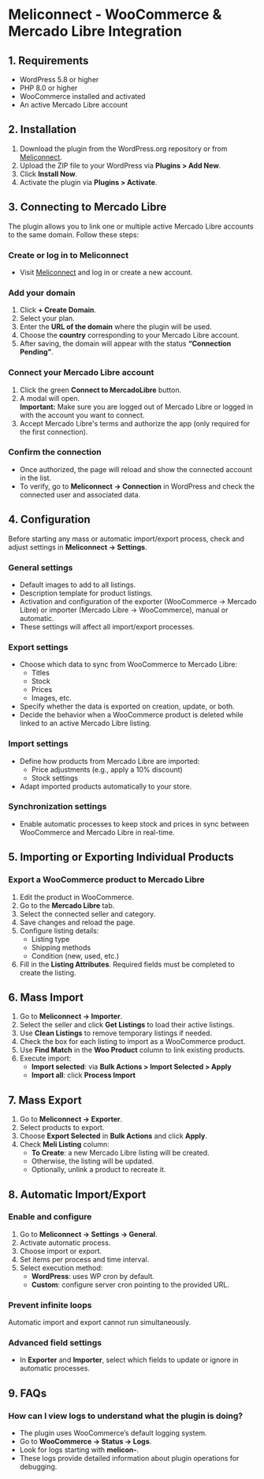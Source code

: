 # Meliconnect - WooCommerce & Mercado Libre Integration

## 1. Requirements
- WordPress 5.8 or higher
- PHP 8.0 or higher
- WooCommerce installed and activated
- An active Mercado Libre account

## 2. Installation
1. Download the plugin from the WordPress.org repository or from [Meliconnect](https://mercadolibre.meliconnect.com/).
2. Upload the ZIP file to your WordPress via **Plugins > Add New**.
3. Click **Install Now**.
4. Activate the plugin via **Plugins > Activate**.

## 3. Connecting to Mercado Libre
The plugin allows you to link one or multiple active Mercado Libre accounts to the same domain. Follow these steps:

### Create or log in to Meliconnect
- Visit [Meliconnect](https://meliconnect.com) and log in or create a new account.

### Add your domain
1. Click **+ Create Domain**.
2. Select your plan.
3. Enter the **URL of the domain** where the plugin will be used.
4. Choose the **country** corresponding to your Mercado Libre account.
5. After saving, the domain will appear with the status **“Connection Pending”**.

### Connect your Mercado Libre account
1. Click the green **Connect to MercadoLibre** button.
2. A modal will open.  
   **Important:** Make sure you are logged out of Mercado Libre or logged in with the account you want to connect.
3. Accept Mercado Libre's terms and authorize the app (only required for the first connection).

### Confirm the connection
- Once authorized, the page will reload and show the connected account in the list.
- To verify, go to **Meliconnect → Connection** in WordPress and check the connected user and associated data.

## 4. Configuration
Before starting any mass or automatic import/export process, check and adjust settings in **Meliconnect → Settings**.

### General settings
- Default images to add to all listings.
- Description template for product listings.
- Activation and configuration of the exporter (WooCommerce → Mercado Libre) or importer (Mercado Libre → WooCommerce), manual or automatic.
- These settings will affect all import/export processes.

### Export settings
- Choose which data to sync from WooCommerce to Mercado Libre:
  - Titles
  - Stock
  - Prices
  - Images, etc.
- Specify whether the data is exported on creation, update, or both.
- Decide the behavior when a WooCommerce product is deleted while linked to an active Mercado Libre listing.

### Import settings
- Define how products from Mercado Libre are imported:
  - Price adjustments (e.g., apply a 10% discount)
  - Stock settings
- Adapt imported products automatically to your store.

### Synchronization settings
- Enable automatic processes to keep stock and prices in sync between WooCommerce and Mercado Libre in real-time.

## 5. Importing or Exporting Individual Products
### Export a WooCommerce product to Mercado Libre
1. Edit the product in WooCommerce.
2. Go to the **Mercado Libre** tab.
3. Select the connected seller and category.
4. Save changes and reload the page.
5. Configure listing details:
   - Listing type
   - Shipping methods
   - Condition (new, used, etc.)
6. Fill in the **Listing Attributes**. Required fields must be completed to create the listing.

## 6. Mass Import
1. Go to **Meliconnect → Importer**.
2. Select the seller and click **Get Listings** to load their active listings.
3. Use **Clean Listings** to remove temporary listings if needed.
4. Check the box for each listing to import as a WooCommerce product.
5. Use **Find Match** in the **Woo Product** column to link existing products.
6. Execute import:
   - **Import selected**: via **Bulk Actions > Import Selected > Apply**
   - **Import all**: click **Process Import**

## 7. Mass Export
1. Go to **Meliconnect → Exporter**.
2. Select products to export.
3. Choose **Export Selected** in **Bulk Actions** and click **Apply**.
4. Check **Meli Listing** column:
   - **To Create**: a new Mercado Libre listing will be created.
   - Otherwise, the listing will be updated.
   - Optionally, unlink a product to recreate it.

## 8. Automatic Import/Export
### Enable and configure
1. Go to **Meliconnect → Settings → General**.
2. Activate automatic process.
3. Choose import or export.
4. Set items per process and time interval.
5. Select execution method:
   - **WordPress**: uses WP cron by default.
   - **Custom**: configure server cron pointing to the provided URL.

### Prevent infinite loops
Automatic import and export cannot run simultaneously.

### Advanced field settings
- In **Exporter** and **Importer**, select which fields to update or ignore in automatic processes.

## 9. FAQs
### How can I view logs to understand what the plugin is doing?
- The plugin uses WooCommerce’s default logging system.
- Go to **WooCommerce → Status → Logs**.
- Look for logs starting with **melicon-**.
- These logs provide detailed information about plugin operations for debugging.

